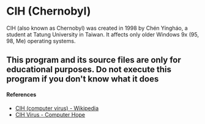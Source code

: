 CIH (Chernobyl)
===

CIH (also known as Chernobyl) was created in 1998 by Chén Yíngháo, a student at Tatung University in Taiwan. It affects only older Windows 9x (95, 98, Me) operating systems.

## This program and its source files are only for educational purposes. Do not execute this program if you don't know what it does

#### References

- [CIH (computer virus) - Wikipedia](http://en.wikipedia.org/wiki/CIH_\(computer_virus\))
- [CIH Virus - Computer Hope](http://www.computerhope.com/vcih.htm)
